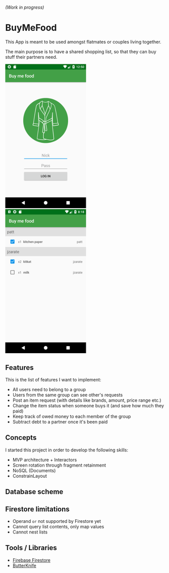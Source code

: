 _(Work in progress)_

# BuyMeFood 

This App is meant to be used amongst flatmates or couples living together. 

The main purpose is to have a shared shopping list, so that they can buy stuff their partners need. 

<img src="/images/screenshots/2018-03-18/login.png" width="256"> <img src="/images/screenshots/2018-03-18/itemlist.png" width="256">



## Features

This is the list of features I want to implement:

* All users need to belong to a group
* Users from the same group can see other's requests
* Post an item request (with details like brands, amount, price range etc.)
* Change the item status when someone buys it (and save how much they paid)
* Keep track of owed money to each member of the group
* Subtract debt to a partner once it's been paid


## Concepts

I started this project in order to develop the following skills:

* MVP architecture + Interactors
* Screen rotation through fragment retainment
* NoSQL (Documents)
* ConstrainLayout


## Database scheme



## Firestore limitations

* Operand `or` not supported by Firestore yet 
* Cannot query list contents, only map values
* Cannot nest lists

## Tools / Libraries

* [Firebase Firestore](https://firebase.google.com/docs/firestore/)
* [ButterKnife](https://github.com/JakeWharton/butterknife)